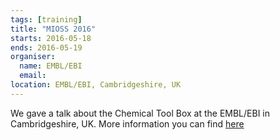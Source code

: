 ```yaml
---
tags: [training]
title: "MIOSS 2016"
starts: 2016-05-18
ends: 2016-05-19
organiser:
  name: EMBL/EBI
  email: 
location: EMBL/EBI, Cambridgeshire, UK 
---
```


We gave a talk about the Chemical Tool Box at the EMBL/EBI in Cambridgeshire, UK. More information you can find [here](http://www.openphactsfoundation.org/mioss-2016/)